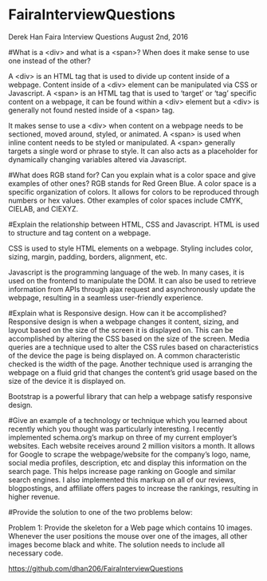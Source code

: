 # FairaInterviewQuestions

Derek Han Faira Interview Questions August 2nd, 2016

#What is a &#60;div> and what is a &#60;span>? When does it make sense to use one instead of the other?

A &#60;div> is an HTML tag that is used to divide up content inside of a webpage. Content inside of a &#60;div> element can be manipulated via CSS or Javascript. A &#60;span> is an HTML tag that is used to ‘target’ or ‘tag’ specific content on a webpage, it can be found within a &#60;div> element but a &#60;div> is generally not found nested inside of a &#60;span> tag.

It makes sense to use a &#60;div> when content on a webpage needs to be sectioned, moved around, styled, or animated. A &#60;span> is used when inline content needs to be styled or manipulated. A &#60;span> generally targets a single word or phrase to style. It can also acts as a placeholder for dynamically changing variables altered via Javascript.

#What does RGB stand for? Can you explain what is a color space and give examples of other ones? 
RGB stands for Red Green Blue. A color space is a specific organization of colors. It allows for colors to be reproduced through numbers or hex values. Other examples of color spaces include CMYK, CIELAB, and CIEXYZ.

#Explain the relationship between HTML, CSS and Javascript. 
HTML is used to structure and tag content on a webpage.

CSS is used to style HTML elements on a webpage. Styling includes color, sizing, margin, padding, borders, alignment, etc.

Javascript is the programming language of the web. In many cases, it is used on the frontend to manipulate the DOM. It can also be used to retrieve information from APIs through ajax request and asynchronously update the webpage, resulting in a seamless user-friendly experience.

#Explain what is Responsive design. How can it be accomplished? 
Responsive design is when a webpage changes it content, sizing, and layout based on the size of the screen it is displayed on. This can be accomplished by altering the CSS based on the size of the screen. Media queries are a technique used to alter the CSS rules based on characteristics of the device the page is being displayed on. A common characteristic checked is the width of the page. Another technique used is arranging the webpage on a fluid grid that changes the content’s grid usage based on the size of the device it is displayed on.

Bootstrap is a powerful library that can help a webpage satisfy responsive design. 

#Give an example of a technology or technique which you learned about recently which you thought was particularly interesting. 
I recently implemented schema.org’s markup on three of my current employer’s websites. Each website receives around 2 million visitors a month. It allows for Google to scrape the webpage/website for the company’s logo, name, social media profiles, description, etc and display this information on the search page. This helps increase page ranking on Google and similar search engines. I also implemented this markup on all of our reviews, blogpostings, and affiliate offers pages to increase the rankings, resulting in higher revenue.

#Provide the solution to one of the two problems below:

Problem 1: Provide the skeleton for a Web page which contains 10 images. Whenever the user positions the mouse over one of the images, all other images become black and white. The solution needs to include all necessary code.

https://github.com/dhan206/FairaInterviewQuestions


